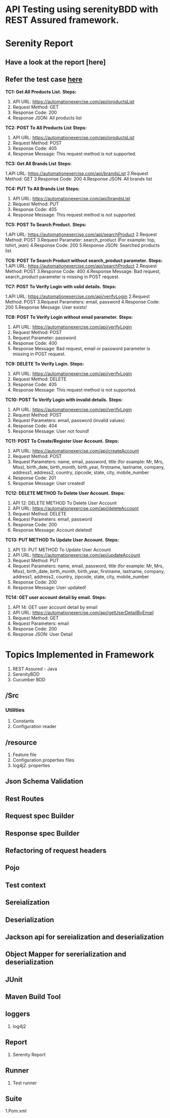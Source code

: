# API Testing using serenityBDD with REST Assured framework.
# Serenity Report 
## Have a look at the report [here]
## Refer the test case [here](https://automationexercise.com/api_list)


**TC1: Get All Products List.** 
**Steps:**
1. API URL: https://automationexercise.com/api/productsList
2. Request Method: GET
3. Response Code: 200
4. Response JSON: All products list


**TC2: POST To All Products List**
**Steps:**
1. API URL: https://automationexercise.com/api/productsList
2. Request Method: POST
3. Response Code: 405
4. Response Message: This request method is not supported.

**TC3: Get All Brands List**
**Steps:**

1.API URL: https://automationexercise.com/api/brandsList
2.Request Method: GET
3.Response Code: 200
4.Response JSON: All brands list


**TC4: PUT To All Brands List**
**Steps:**

1. API URL: https://automationexercise.com/api/brandsList
2. Request Method: PUT
3. Response Code: 405
4. Response Message: This request method is not supported.

**TC5: POST To Search Product.** 
**Steps:**

1.API URL: https://automationexercise.com/api/searchProduct
2.Request Method: POST
3.Request Parameter: search_product (For example: top, tshirt, jean)
4.Response Code: 200
5.Response JSON: Searched products list


**TC6: POST To Search Product without search_product parameter.** 
**Steps:**
1.API URL: https://automationexercise.com/api/searchProduct
2.Request Method: POST
3.Response Code: 400
4.Response Message: Bad request, search_product parameter is missing in POST request.

**TC7: POST To Verify Login with valid details.** 
**Steps:**

1.API URL: https://automationexercise.com/api/verifyLogin
2.Request Method: POST
3.Request Parameters: email, password
4.Response Code: 200
5.Response Message: User exists!

**TC8: POST To Verify Login without email parameter.** 
**Steps:**

1. API URL: https://automationexercise.com/api/verifyLogin
2. Request Method: POST
3. Request Parameter: password
4. Response Code: 400
5. Response Message: Bad request, email or password parameter is missing in POST request.

**TC9: DELETE To Verify Login.** 
**Steps:**

1. API URL: https://automationexercise.com/api/verifyLogin
2. Request Method: DELETE
3. Response Code: 405
4. Response Message: This request method is not supported.

**TC10: POST To Verify Login with invalid details.** 
**Steps:**

1. API URL: https://automationexercise.com/api/verifyLogin
2. Request Method: POST
3. Request Parameters: email, password (invalid values)
4. Response Code: 404
5. Response Message: User not found!

**TC11: POST To Create/Register User Account.** 
**Steps:**

1. API URL: https://automationexercise.com/api/createAccount
2. Request Method: POST
3. Request Parameters: name, email, password, title (for example: Mr, Mrs, Miss), birth_date, birth_month, birth_year, firstname, lastname, company, address1, address2, 
 country, zipcode, state, city, mobile_number
4. Response Code: 201
5. Response Message: User created!

**TC12: DELETE METHOD To Delete User Account.** 
**Steps:**

1. API 12: DELETE METHOD To Delete User Account
2. API URL: https://automationexercise.com/api/deleteAccount
3. Request Method: DELETE
4. Request Parameters: email, password
5. Response Code: 200
6. Response Message: Account deleted!

**TC13: PUT METHOD To Update User Account.** 
**Steps:**

1. API 13: PUT METHOD To Update User Account
2. API URL: https://automationexercise.com/api/updateAccount
3. Request Method: PUT
4. Request Parameters: name, email, password, title (for example: Mr, Mrs, Miss), birth_date, birth_month, birth_year, firstname, lastname, company, address1, address2, country, zipcode, state, city, mobile_number
5. Response Code: 200
6. Response Message: User updated!

**TC14: GET user account detail by email.** 
**Steps:**

1. API 14: GET user account detail by email
2. API URL: https://automationexercise.com/api/getUserDetailByEmail
3. Request Method: GET
4. Request Parameters: email
5. Response Code: 200
6. Response JSON: User Detail




# Topics Implemented in Framework

1. REST Assured - Java
2. SerenityBDD
3. Cucumber BDD


## /Src
### Utilities
1. Constants
2. Configuration reader

## /resource
1. Feature file
2. Configuration.properties files
3. log4j2. properties
   

## Json Schema Validation

## Rest Routes

## Request spec Builder

## Response spec Builder

## Refactoring of request headers

## Pojo

## Test context

## Sereialization

## Deserialization

## Jackson api for sereialization and deserialization

## Object Mapper for sererialization and deserialization


## JUnit
## Maven Build Tool
## loggers
1. log4j2


##  Report
1. Serenity Report


## Runner
1. Test runner


## Suite
1.Pom.xml
